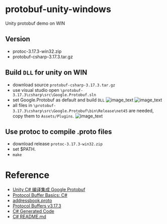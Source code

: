 # protobuf-unity-windows

Unity protobuf demo on WIN

## Version

* protoc-3.17.3-win32.zip
* protobuf-csharp-3.17.3.tar.gz

## Build `DLL` for unity on WIN

* download source `protobuf-csharp-3.17.3.tar.gz`
* use visual studio open `\protobuf-3.17.3\csharp\src\Google.Protobuf.sln`
* set Google.Protobuf as default and build `DLL`
![image_text](https://github.com/zhang0xf/unitydemo/blob/main/image/image1.png)
![image_text](https://github.com/zhang0xf/unitydemo/blob/main/image/image2.PNG)
* all files in `\protobuf-3.17.3\csharp\src\Google.Protobuf\bin\Release\net45` are needed, copy them to `Assets/Plugins`.
![image_text](https://github.com/zhang0xf/unitydemo/blob/main/image/image3.PNG)

## Use protoc to compile .proto files

* download release `protoc-3.17.3-win32.zip`
* set $PATH.
* `make`

# Reference

* [Unity C# 编译集成 Google Protobuf](https://john.js.org/2020/11/17/CSharp-Compile-With-Google-Protobuf/)
* [Protocol Buffer Basics: C#](https://developers.google.com/protocol-buffers/docs/csharptutorial)
* [addressbook.proto](https://github.com/protocolbuffers/protobuf/blob/master/examples/addressbook.proto)
* [Protocol Buffers v3.17.3](https://github.com/protocolbuffers/protobuf/releases/tag/v3.17.3)
* [C# Generated Code](https://developers.google.com/protocol-buffers/docs/reference/csharp-generated)
* [C# README.md](https://github.com/protocolbuffers/protobuf/tree/master/csharp)
